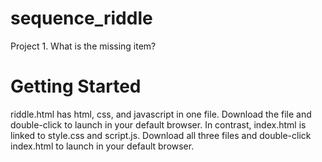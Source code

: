 # sequence_riddle
Project 1. What is the missing item?

# Getting Started
riddle.html has html, css, and javascript in one file. Download the file and double-click to launch in your default browser.
In contrast, index.html is linked to style.css and script.js. Download all three files and double-click index.html to launch in your default browser.
